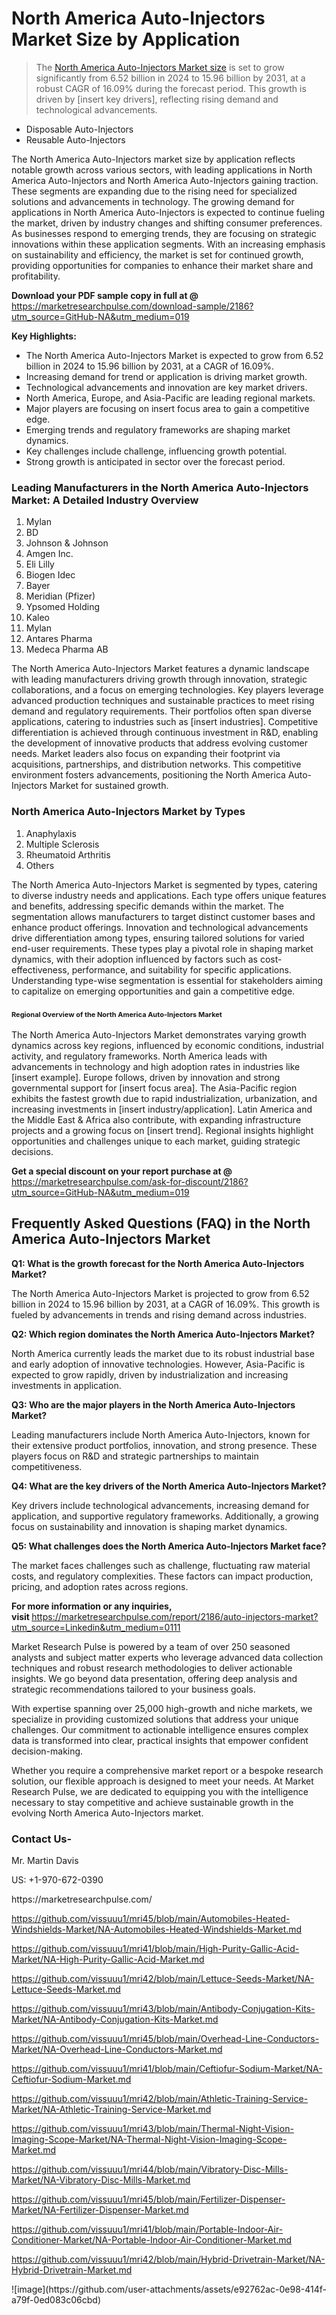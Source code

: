 <h1>North America Auto-Injectors Market&nbsp;Size by Application</h1><blockquote><p>The <a href="https://marketresearchpulse.com/download-sample/2186?utm_source=GitHub-NA&amp;utm_medium=019">North America Auto-Injectors Market size</a> is set to grow significantly from 6.52 billion in 2024 to 15.96 billion by 2031, at a robust CAGR of 16.09% during the forecast period. This growth is driven by [insert key drivers], reflecting rising demand and technological advancements.</p></blockquote><ul><li>Disposable Auto-Injectors <li> Reusable Auto-Injectors</li></ul><p>The North America Auto-Injectors market size by application reflects notable growth across various sectors, with leading applications in North America Auto-Injectors and North America Auto-Injectors gaining traction. These segments are expanding due to the rising need for specialized solutions and advancements in technology. The growing demand for applications in North America Auto-Injectors is expected to continue fueling the market, driven by industry changes and shifting consumer preferences. As businesses respond to emerging trends, they are focusing on strategic innovations within these application segments. With an increasing emphasis on sustainability and efficiency, the market is set for continued growth, providing opportunities for companies to enhance their market share and profitability.</p><p><strong>Download your PDF sample copy in full at @ </strong><a href="https://marketresearchpulse.com/download-sample/2186?utm_source=GitHub-NA&amp;utm_medium=019">https://marketresearchpulse.com/download-sample/2186?utm_source=GitHub-NA&amp;utm_medium=019</a></p><p><strong>Key Highlights: </strong></p><ul><li>The North America Auto-Injectors Market is expected to grow from 6.52 billion in 2024 to 15.96 billion by 2031, at a CAGR of 16.09%.</li><li>Increasing demand for trend or application is driving market growth.</li><li>Technological advancements and innovation are key market drivers.</li><li>North America, Europe, and Asia-Pacific are leading regional markets.</li><li>Major players are focusing on insert focus area to gain a competitive edge.</li><li>Emerging trends and regulatory frameworks are shaping market dynamics.</li><li>Key challenges include challenge, influencing growth potential.</li><li>Strong growth is anticipated in sector over the forecast period.</li></ul><h3>Leading Manufacturers in the North America Auto-Injectors Market: A Detailed Industry Overview</h3><ol><li>Mylan</li><li>BD</li><li>Johnson & Johnson</li><li>Amgen Inc.</li><li>Eli Lilly</li><li>Biogen Idec</li><li>Bayer</li><li>Meridian (Pfizer)</li><li>Ypsomed Holding</li><li>Kaleo</li><li>Mylan</li><li>Antares Pharma</li><li>Medeca Pharma AB</li></ol><div class="flex max-w-full flex-col flex-grow"><div class="min-h-8 text-message flex w-full flex-col items-end gap-2 whitespace-normal break-words [.text-message+&amp;]:mt-5" dir="auto" data-message-author-role="assistant" data-message-id="fd8432e4-4910-450d-b182-61b7bfb0a01f" data-message-model-slug="gpt-4o"><div class="flex w-full flex-col gap-1 empty:hidden first:pt-[3px]"><div class="markdown prose w-full break-words dark:prose-invert light"><p>The North America Auto-Injectors Market features a dynamic landscape with leading manufacturers driving growth through innovation, strategic collaborations, and a focus on emerging technologies. Key players leverage advanced production techniques and sustainable practices to meet rising demand and regulatory requirements. Their portfolios often span diverse applications, catering to industries such as [insert industries]. Competitive differentiation is achieved through continuous investment in R&amp;D, enabling the development of innovative products that address evolving customer needs. Market leaders also focus on expanding their footprint via acquisitions, partnerships, and distribution networks. This competitive environment fosters advancements, positioning the North America Auto-Injectors Market for sustained growth.</p></div></div></div></div><h3>North America Auto-Injectors Market by Types</h3><ol><li>Anaphylaxis <li> Multiple Sclerosis <li> Rheumatoid Arthritis <li> Others</li></ol><div class="flex max-w-full flex-col flex-grow"><div class="min-h-8 text-message flex w-full flex-col items-end gap-2 whitespace-normal break-words [.text-message+&amp;]:mt-5" dir="auto" data-message-author-role="assistant" data-message-id="084470be-0bb7-4664-bddf-5156b4f41249" data-message-model-slug="gpt-4o-mini"><div class="flex w-full flex-col gap-1 empty:hidden first:pt-[3px]"><div class="markdown prose w-full break-words dark:prose-invert light"><p>The North America Auto-Injectors Market is segmented by types, catering to diverse industry needs and applications. Each type offers unique features and benefits, addressing specific demands within the market. The segmentation allows manufacturers to target distinct customer bases and enhance product offerings. Innovation and technological advancements drive differentiation among types, ensuring tailored solutions for varied end-user requirements. These types play a pivotal role in shaping market dynamics, with their adoption influenced by factors such as cost-effectiveness, performance, and suitability for specific applications. Understanding type-wise segmentation is essential for stakeholders aiming to capitalize on emerging opportunities and gain a competitive edge.</p></div></div></div></div><h3><span style="font-size: 11px;">Regional Overview of the North America Auto-Injectors Market</span></h3><div class="flex max-w-full flex-col flex-grow"><div class="min-h-8 text-message flex w-full flex-col items-end gap-2 whitespace-normal break-words [.text-message+&amp;]:mt-5" dir="auto" data-message-author-role="assistant" data-message-id="e9038762-ce64-4e30-91c9-9bd413514231" data-message-model-slug="gpt-4o-mini"><div class="flex w-full flex-col gap-1 empty:hidden first:pt-[3px]"><div class="markdown prose w-full break-words dark:prose-invert light"><p>The North America Auto-Injectors Market demonstrates varying growth dynamics across key regions, influenced by economic conditions, industrial activity, and regulatory frameworks. North America leads with advancements in technology and high adoption rates in industries like [insert example]. Europe follows, driven by innovation and strong governmental support for [insert focus area]. The Asia-Pacific region exhibits the fastest growth due to rapid industrialization, urbanization, and increasing investments in [insert industry/application]. Latin America and the Middle East &amp; Africa also contribute, with expanding infrastructure projects and a growing focus on [insert trend]. Regional insights highlight opportunities and challenges unique to each market, guiding strategic decisions.</p></div></div></div></div><p><strong>Get a special discount on your report purchase at @ </strong><a href="https://marketresearchpulse.com/ask-for-discount/2186?utm_source=GitHub-NA&amp;utm_medium=019">https://marketresearchpulse.com/ask-for-discount/2186?utm_source=GitHub-NA&amp;utm_medium=019</a></p><h2>Frequently Asked Questions (FAQ) in the North America Auto-Injectors Market</h2><p><strong>Q1: What is the growth forecast for the North America Auto-Injectors Market?</strong></p><p>The North America Auto-Injectors Market is projected to grow from 6.52 billion in 2024 to 15.96 billion by 2031, at a CAGR of 16.09%. This growth is fueled by advancements in trends and rising demand across industries.</p><p><strong>Q2: Which region dominates the North America Auto-Injectors Market?</strong></p><p>North America currently leads the market due to its robust industrial base and early adoption of innovative technologies. However, Asia-Pacific is expected to grow rapidly, driven by industrialization and increasing investments in application.</p><p><strong>Q3: Who are the major players in the North America Auto-Injectors Market?</strong></p><p>Leading manufacturers include North America Auto-Injectors, known for their extensive product portfolios, innovation, and strong presence. These players focus on R&amp;D and strategic partnerships to maintain competitiveness.</p><p><strong>Q4: What are the key drivers of the North America Auto-Injectors Market?</strong></p><p>Key drivers include technological advancements, increasing demand for application, and supportive regulatory frameworks. Additionally, a growing focus on sustainability and innovation is shaping market dynamics.</p><p><strong>Q5: What challenges does the North America Auto-Injectors Market face?</strong></p><p>The market faces challenges such as challenge, fluctuating raw material costs, and regulatory complexities. These factors can impact production, pricing, and adoption rates across regions.</p><p><strong>For more information or any inquiries, visit&nbsp;</strong><a href="https://marketresearchpulse.com/report/2186/auto-injectors-market?utm_source=Linkedin&utm_medium=0111">https://marketresearchpulse.com/report/2186/auto-injectors-market?utm_source=Linkedin&utm_medium=0111</a></p><p>Market Research Pulse is powered by a team of over 250 seasoned analysts and subject matter experts who leverage advanced data collection techniques and robust research methodologies to deliver actionable insights. We go beyond data presentation, offering deep analysis and strategic recommendations tailored to your business goals.</p><p>With expertise spanning over 25,000 high-growth and niche markets, we specialize in providing customized solutions that address your unique challenges. Our commitment to actionable intelligence ensures complex data is transformed into clear, practical insights that empower confident decision-making.</p><p>Whether you require a comprehensive market report or a bespoke research solution, our flexible approach is designed to meet your needs. At Market Research Pulse, we are dedicated to equipping you with the intelligence necessary to stay competitive and achieve sustainable growth in the evolving North America Auto-Injectors market.</p><h3><strong>Contact Us-</strong></h3><p>Mr. Martin Davis</p><p>US: +1-970-672-0390</p><p>https://marketresearchpulse.com/</p><p><a href="https://github.com/vissuuu1/mri45/blob/main/Automobiles-Heated-Windshields-Market/NA-Automobiles-Heated-Windshields-Market.md">https://github.com/vissuuu1/mri45/blob/main/Automobiles-Heated-Windshields-Market/NA-Automobiles-Heated-Windshields-Market.md</a></p><p><a href="https://github.com/vissuuu1/mri41/blob/main/High-Purity-Gallic-Acid-Market/NA-High-Purity-Gallic-Acid-Market.md">https://github.com/vissuuu1/mri41/blob/main/High-Purity-Gallic-Acid-Market/NA-High-Purity-Gallic-Acid-Market.md</a></p><p><a href="https://github.com/vissuuu1/mri42/blob/main/Lettuce-Seeds-Market/NA-Lettuce-Seeds-Market.md">https://github.com/vissuuu1/mri42/blob/main/Lettuce-Seeds-Market/NA-Lettuce-Seeds-Market.md</a></p><p><a href="https://github.com/vissuuu1/mri43/blob/main/Antibody-Conjugation-Kits-Market/NA-Antibody-Conjugation-Kits-Market.md">https://github.com/vissuuu1/mri43/blob/main/Antibody-Conjugation-Kits-Market/NA-Antibody-Conjugation-Kits-Market.md</a></p><p><a href="https://github.com/vissuuu1/mri45/blob/main/Overhead-Line-Conductors-Market/NA-Overhead-Line-Conductors-Market.md">https://github.com/vissuuu1/mri45/blob/main/Overhead-Line-Conductors-Market/NA-Overhead-Line-Conductors-Market.md</a></p><p><a href="https://github.com/vissuuu1/mri41/blob/main/Ceftiofur-Sodium-Market/NA-Ceftiofur-Sodium-Market.md">https://github.com/vissuuu1/mri41/blob/main/Ceftiofur-Sodium-Market/NA-Ceftiofur-Sodium-Market.md</a></p><p><a href="https://github.com/vissuuu1/mri42/blob/main/Athletic-Training-Service-Market/NA-Athletic-Training-Service-Market.md">https://github.com/vissuuu1/mri42/blob/main/Athletic-Training-Service-Market/NA-Athletic-Training-Service-Market.md</a></p><p><a href="https://github.com/vissuuu1/mri43/blob/main/Thermal-Night-Vision-Imaging-Scope-Market/NA-Thermal-Night-Vision-Imaging-Scope-Market.md">https://github.com/vissuuu1/mri43/blob/main/Thermal-Night-Vision-Imaging-Scope-Market/NA-Thermal-Night-Vision-Imaging-Scope-Market.md</a></p><p><a href="https://github.com/vissuuu1/mri44/blob/main/Vibratory-Disc-Mills-Market/NA-Vibratory-Disc-Mills-Market.md">https://github.com/vissuuu1/mri44/blob/main/Vibratory-Disc-Mills-Market/NA-Vibratory-Disc-Mills-Market.md</a></p><p><a href="https://github.com/vissuuu1/mri45/blob/main/Fertilizer-Dispenser-Market/NA-Fertilizer-Dispenser-Market.md">https://github.com/vissuuu1/mri45/blob/main/Fertilizer-Dispenser-Market/NA-Fertilizer-Dispenser-Market.md</a></p><p><a href="https://github.com/vissuuu1/mri41/blob/main/Portable-Indoor-Air-Conditioner-Market/NA-Portable-Indoor-Air-Conditioner-Market.md">https://github.com/vissuuu1/mri41/blob/main/Portable-Indoor-Air-Conditioner-Market/NA-Portable-Indoor-Air-Conditioner-Market.md</a></p><p><a href="https://github.com/vissuuu1/mri42/blob/main/Hybrid-Drivetrain-Market/NA-Hybrid-Drivetrain-Market.md">https://github.com/vissuuu1/mri42/blob/main/Hybrid-Drivetrain-Market/NA-Hybrid-Drivetrain-Market.md</a></p>
![image](https://github.com/user-attachments/assets/e92762ac-0e98-414f-a79f-0ed083c06cbd)
